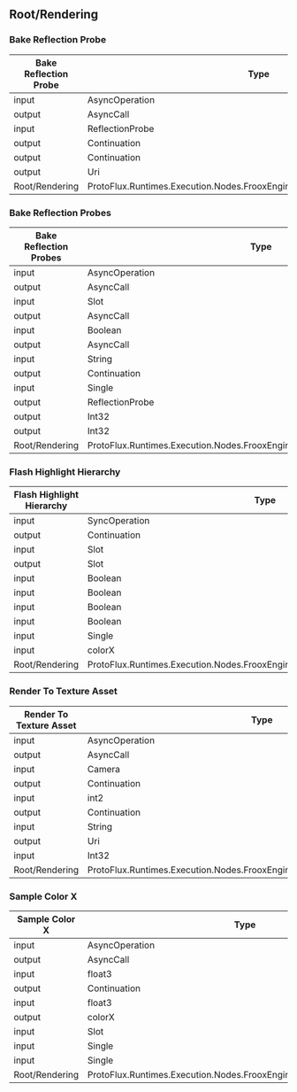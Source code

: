 <!-----------------------------------------------------------------------+
 ! This file has been generated using a script. Do not edit it manually. !
 ! Edit the individual node pages instead.                               !
 +----------------------------------------------------------------------->

## Root/Rendering

### Bake Reflection Probe

<!-- embed:start:ProtoFlux.Runtimes.Execution.Nodes.FrooxEngine.Rendering.BakeReflectionProbe -->
<!-- ProtofluxNode:start -->
| Bake Reflection Probe | Type | Label |
| --- | ---- | ----- |
| input | AsyncOperation | * |
| output | AsyncCall | OnBakeStart |
| input | ReflectionProbe | Probe |
| output | Continuation | OnBakeFail |
| output | Continuation | OnBakeComplete |
| output | Uri | BakedCubemapURL |
| Root/Rendering | ProtoFlux.Runtimes.Execution.Nodes.FrooxEngine.Rendering.BakeReflectionProbe |  |
<!-- ProtofluxNode:end -->
<!-- embed:end:ProtoFlux.Runtimes.Execution.Nodes.FrooxEngine.Rendering.BakeReflectionProbe -->


### Bake Reflection Probes

<!-- embed:start:ProtoFlux.Runtimes.Execution.Nodes.FrooxEngine.Rendering.BakeReflectionProbes -->
<!-- ProtofluxNode:start -->
| Bake Reflection Probes | Type | Label |
| --- | ---- | ----- |
| input | AsyncOperation | * |
| output | AsyncCall | OnBakeBatchStart |
| input | Slot | Root |
| output | AsyncCall | OnBeforeProbeBake |
| input | Boolean | BakeInactive |
| output | AsyncCall | OnProbeBaked |
| input | String | FilterWithTag |
| output | Continuation | OnBakeBatchFinished |
| input | Single | DelayBeforeBake |
| output | ReflectionProbe | Probe |
| output | Int32 | ProbeIndex |
| output | Int32 | ProbeCount |
| Root/Rendering | ProtoFlux.Runtimes.Execution.Nodes.FrooxEngine.Rendering.BakeReflectionProbes |  |
<!-- ProtofluxNode:end -->
<!-- embed:end:ProtoFlux.Runtimes.Execution.Nodes.FrooxEngine.Rendering.BakeReflectionProbes -->


### Flash Highlight Hierarchy

<!-- embed:start:ProtoFlux.Runtimes.Execution.Nodes.FrooxEngine.Rendering.FlashHighlightHierarchy -->
<!-- ProtofluxNode:start -->
| Flash Highlight Hierarchy | Type | Label |
| --- | ---- | ----- |
| input | SyncOperation | * |
| output | Continuation | Next |
| input | Slot | HierarchyRoot |
| output | Slot | FlashRoot |
| input | Boolean | ExcludeColliders |
| input | Boolean | ExcludeMeshes |
| input | Boolean | ExcludeDisabled |
| input | Boolean | TrackPosition |
| input | Single | Duration |
| input | colorX | Color |
| Root/Rendering | ProtoFlux.Runtimes.Execution.Nodes.FrooxEngine.Rendering.FlashHighlightHierarchy |  |
<!-- ProtofluxNode:end -->
<!-- embed:end:ProtoFlux.Runtimes.Execution.Nodes.FrooxEngine.Rendering.FlashHighlightHierarchy -->


### Render To Texture Asset

<!-- embed:start:ProtoFlux.Runtimes.Execution.Nodes.FrooxEngine.Rendering.RenderToTextureAsset -->
<!-- ProtofluxNode:start -->
| Render To Texture Asset | Type | Label |
| --- | ---- | ----- |
| input | AsyncOperation | * |
| output | AsyncCall | OnRenderStarted |
| input | Camera | Camera |
| output | Continuation | OnRendered |
| input | int2 | Resolution |
| output | Continuation | OnFailed |
| input | String | Format |
| output | Uri | RenderedAssetURL |
| input | Int32 | Quality |
| Root/Rendering | ProtoFlux.Runtimes.Execution.Nodes.FrooxEngine.Rendering.RenderToTextureAsset |  |
<!-- ProtofluxNode:end -->
<!-- embed:end:ProtoFlux.Runtimes.Execution.Nodes.FrooxEngine.Rendering.RenderToTextureAsset -->


### Sample Color X

<!-- embed:start:ProtoFlux.Runtimes.Execution.Nodes.FrooxEngine.Rendering.SampleColorX -->
<!-- ProtofluxNode:start -->
| Sample Color X | Type | Label |
| --- | ---- | ----- |
| input | AsyncOperation | * |
| output | AsyncCall | OnSampleStart |
| input | float3 | Point |
| output | Continuation | OnSampled |
| input | float3 | Direction |
| output | colorX | SampledColor |
| input | Slot | Reference |
| input | Single | NearClip |
| input | Single | FarClip |
| Root/Rendering | ProtoFlux.Runtimes.Execution.Nodes.FrooxEngine.Rendering.SampleColorX |  |
<!-- ProtofluxNode:end -->
<!-- embed:end:ProtoFlux.Runtimes.Execution.Nodes.FrooxEngine.Rendering.SampleColorX -->


